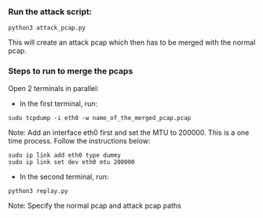 ### Run the attack script:
```
python3 attack_pcap.py
``` 
This will create an attack pcap which then has to be merged with the normal pcap.

### Steps to run to merge the pcaps

Open 2 terminals in parallel: 

- In the first terminal, run:
```
sudo tcpdump -i eth0 -w name_of_the_merged_pcap.pcap
``` 
Note: Add an interface eth0 first and set the MTU to 200000. This is a one time process. Follow the instructions below: 
```
sudo ip link add eth0 type dummy
sudo ip link set dev eth0 mtu 200000
``` 

- In the second terminal, run:
```
python3 replay.py 
``` 
Note: Specify the normal pcap and attack pcap paths
